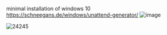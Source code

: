 minimal installation of windows 10
https://schneegans.de/windows/unattend-generator/
![image](https://github.com/user-attachments/assets/88058aad-1aab-4495-ac30-05ca958cc280)



![24245](https://github.com/user-attachments/assets/3f3a8428-51d8-41de-bae4-7d9bfb5cb81e)
